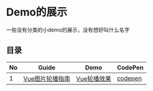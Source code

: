 # Demo的展示

一些没有分类的小demo的展示，没有想好叫什么名字

## 目录

No| Guide | Demo | CodePen|
---| --- | ---   | ---     |
1| [Vue图片轮播指南](https://github.com/qinjingfei/demo/blob/master/vue_slide/README.md)| [Vue轮播效果](https://qinjingfei.github.io/demo/vue_slide/index.html)| [codepen](https://codepen.io/jingfei/pen/PaVyom)|
